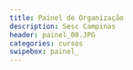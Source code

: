 ```yaml
---
title: Painel de Organização
description: Sesc Campinas
header: painel_00.JPG
categories: cursos
swipebox: painel_
---
```

